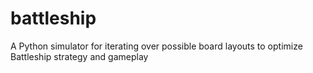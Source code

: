 # battleship
A Python simulator for iterating over possible board layouts to optimize Battleship strategy and gameplay
